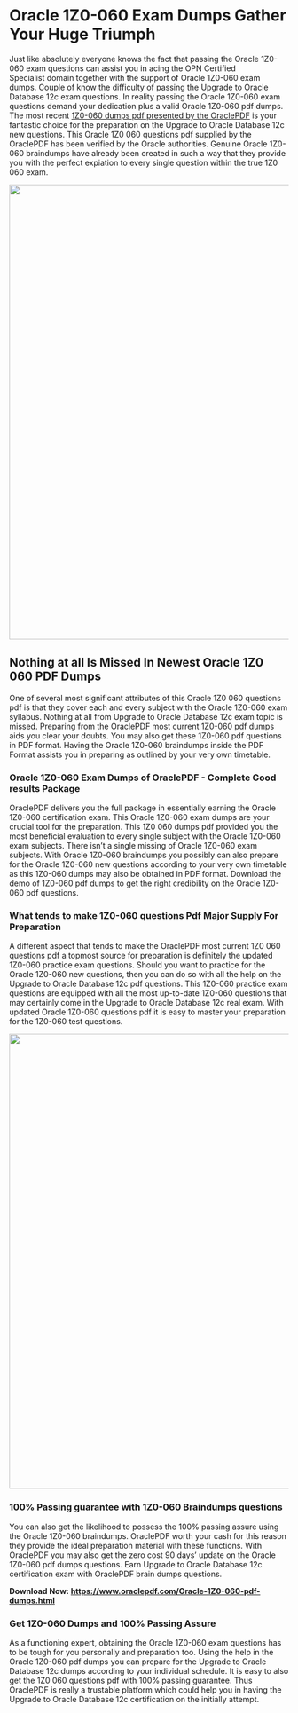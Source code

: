 <div>
<h1>Oracle 1Z0-060 Exam Dumps Gather Your Huge Triumph</h1>
<p>Just like absolutely everyone knows the fact that passing the Oracle 1Z0-060 exam questions can assist you in acing the&nbsp;OPN Certified Specialist&nbsp;domain together with the support of Oracle 1Z0-060 exam dumps. Couple of know the difficulty of passing the Upgrade to Oracle Database 12c exam questions. In reality passing the Oracle 1Z0-060 exam questions demand your dedication plus a valid Oracle 1Z0-060 pdf dumps. The most recent&nbsp;<a href="https://www.oraclepdf.com/Oracle-1Z0-060-pdf-dumps.html">1Z0-060 dumps pdf presented by the OraclePDF</a>&nbsp;is your fantastic choice for the preparation on the Upgrade to Oracle Database 12c new questions. This Oracle 1Z0 060 questions pdf supplied by the OraclePDF has been verified by the Oracle authorities. Genuine Oracle 1Z0-060 braindumps have already been created in such a way that they provide you with the perfect expiation to every single question within the true 1Z0 060 exam.</p>
<p><a href="https://www.oraclepdf.com/Oracle-1Z0-060-pdf-dumps.html"><img src="https://i.ibb.co/mJY6Knz/1.png" width="820" /></a></p>
<h2>Nothing at all Is Missed In Newest Oracle 1Z0 060 PDF Dumps</h2>
<p>One of several most significant attributes of this Oracle 1Z0 060 questions pdf is that they cover each and every subject with the Oracle 1Z0-060 exam syllabus. Nothing at all from Upgrade to Oracle Database 12c exam topic is missed. Preparing from the OraclePDF most current 1Z0-060 pdf dumps aids you clear your doubts. You may also get these 1Z0-060 pdf questions in PDF format. Having the Oracle 1Z0-060 braindumps inside the PDF Format assists you in preparing as outlined by your very own timetable.</p>
<h3>Oracle 1Z0-060 Exam Dumps of OraclePDF - Complete Good results Package</h3>
<p>OraclePDF delivers you the full package in essentially earning the Oracle 1Z0-060 certification exam. This Oracle 1Z0-060 exam dumps are your crucial tool for the preparation. This 1Z0 060 dumps pdf provided you the most beneficial evaluation to every single subject with the Oracle 1Z0-060 exam subjects. There isn&rsquo;t a single missing of Oracle 1Z0-060 exam subjects. With Oracle 1Z0-060 braindumps you possibly can also prepare for the Oracle 1Z0-060 new questions according to your very own timetable as this 1Z0-060 dumps may also be obtained in PDF format. Download the demo of 1Z0-060 pdf dumps to get the right credibility on the Oracle 1Z0-060 pdf questions.</p>
<h3>What tends to make 1Z0-060 questions Pdf Major Supply For Preparation</h3>
<p>A different aspect that tends to make the OraclePDF most current 1Z0 060 questions pdf a topmost source for preparation is definitely the updated 1Z0-060 practice exam questions. Should you want to practice for the Oracle 1Z0-060 new questions, then you can do so with all the help on the Upgrade to Oracle Database 12c pdf questions. This 1Z0-060 practice exam questions are equipped with all the most up-to-date 1Z0-060 questions that may certainly come in the Upgrade to Oracle Database 12c real exam. With updated Oracle 1Z0-060 questions pdf it is easy to master your preparation for the 1Z0-060 test questions.</p>
<p><img src="https://i.ibb.co/TWQ7T6D/2.png" width="820" /></p>
<h3>100% Passing guarantee with 1Z0-060 Braindumps questions</h3>
<p>You can also get the likelihood to possess the 100% passing assure using the Oracle 1Z0-060 braindumps. OraclePDF worth your cash for this reason they provide the ideal preparation material with these functions. With OraclePDF you may also get the zero cost 90 days&rsquo; update on the Oracle 1Z0-060 pdf dumps questions. Earn Upgrade to Oracle Database 12c certification exam with&nbsp;OraclePDF&nbsp;brain dumps questions.</p>
<p><strong>Download Now: <a href="https://www.oraclepdf.com/Oracle-1Z0-060-pdf-dumps.html">https://www.oraclepdf.com/Oracle-1Z0-060-pdf-dumps.html</a></strong></p>
<h3>Get 1Z0-060&nbsp;Dumps&nbsp;and 100% Passing Assure</h3>
<p>As a functioning expert, obtaining the Oracle 1Z0-060 exam questions has to be tough for you personally and preparation too. Using the help in the Oracle 1Z0-060 pdf dumps you can prepare for the Upgrade to Oracle Database 12c dumps according to your individual schedule. It is easy to also get the 1Z0 060 questions pdf with 100% passing guarantee. Thus OraclePDF is really a trustable platform which could help you in having the Upgrade to Oracle Database 12c certification on the initially attempt.</p></div>
